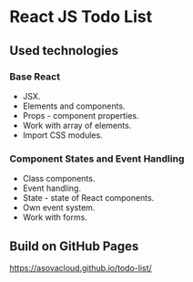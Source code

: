 # React JS Todo List

## Used technologies
### Base React
* JSX.
* Elements and components.
* Props - component properties.
* Work with array of elements.
* Import CSS modules.

### Component States and Event Handling
* Class components.
* Event handling.
* State - state of React components.
* Оwn event system.
* Work with forms.

## Build on GitHub Pages
https://asovacloud.github.io/todo-list/
